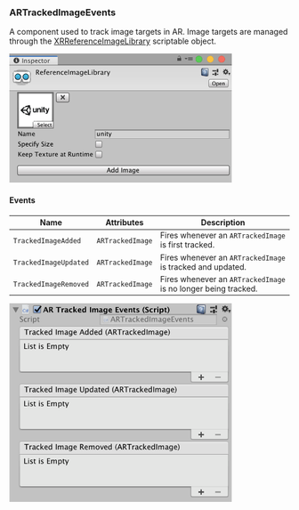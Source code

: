 ### ARTrackedImageEvents

A component used to track image targets in AR. Image targets are managed through the [XRReferenceImageLibrary](https://docs.unity3d.com/Packages/com.unity.xr.arsubsystems@3.0/api/UnityEngine.XR.ARSubsystems.XRReferenceImageLibrary.html) scriptable object.

<img src="../Screenshots/XRReferenceImageLibrary.png" width="400">

#### Events

| Name                  | Attributes       | Description                                                    |
| --------------------- | ---------------- | -------------------------------------------------------------- |
| `TrackedImageAdded`   | `ARTrackedImage` | Fires whenever an `ARTrackedImage` is first tracked.           |
| `TrackedImageUpdated` | `ARTrackedImage` | Fires whenever an `ARTrackedImage` is tracked and updated.     |
| `TrackedImageRemoved` | `ARTrackedImage` | Fires whenever an `ARTrackedImage` is no longer being tracked. |

<img src="../Screenshots/ARTrackedImageEvents.png" width="400">
